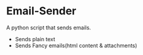 # Email-Sender
A python script that sends emails.
- Sends plain text
- Sends Fancy emails(html content & attachments)
